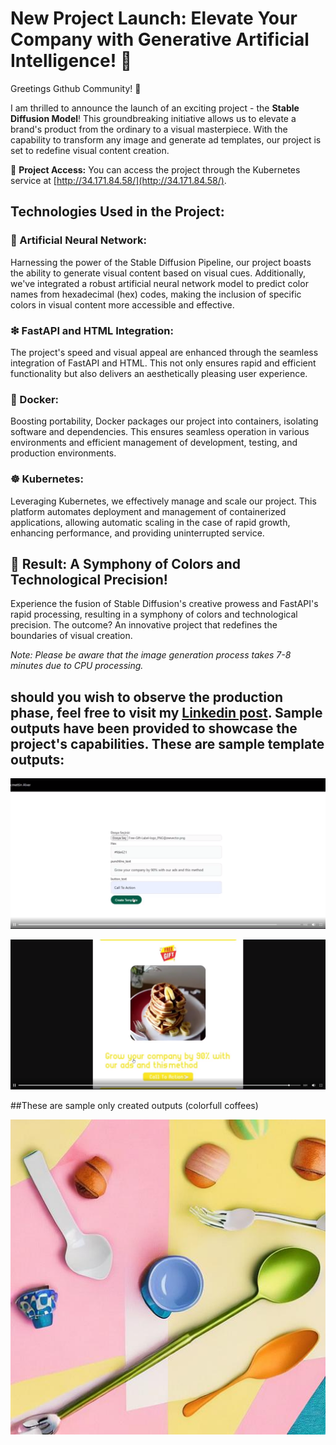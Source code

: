 # New Project Launch: Elevate Your Company with Generative Artificial Intelligence! 🌟

Greetings Gıthub Community! 👋

I am thrilled to announce the launch of an exciting project - the **Stable Diffusion Model**! This groundbreaking initiative allows us to elevate a brand's product from the ordinary to a visual masterpiece. With the capability to transform any image and generate ad templates, our project is set to redefine visual content creation.

🚀 **Project Access:**
You can access the project through the Kubernetes service at [http://34.171.84.58/](http://34.171.84.58/).

## Technologies Used in the Project:

### 🧠 Artificial Neural Network:
Harnessing the power of the Stable Diffusion Pipeline, our project boasts the ability to generate visual content based on visual cues. Additionally, we've integrated a robust artificial neural network model to predict color names from hexadecimal (hex) codes, making the inclusion of specific colors in visual content more accessible and effective.

### ❇ FastAPI and HTML Integration:
The project's speed and visual appeal are enhanced through the seamless integration of FastAPI and HTML. This not only ensures rapid and efficient functionality but also delivers an aesthetically pleasing user experience.

### 🐳 Docker:
Boosting portability, Docker packages our project into containers, isolating software and dependencies. This ensures seamless operation in various environments and efficient management of development, testing, and production environments.

### ☸ Kubernetes:
Leveraging Kubernetes, we effectively manage and scale our project. This platform automates deployment and management of containerized applications, allowing automatic scaling in the case of rapid growth, enhancing performance, and providing uninterrupted service.

## 🌟 Result: A Symphony of Colors and Technological Precision!
Experience the fusion of Stable Diffusion's creative prowess and FastAPI's rapid processing, resulting in a symphony of colors and technological precision. The outcome? An innovative project that redefines the boundaries of visual creation.

*Note: Please be aware that the image generation process takes 7-8 minutes due to CPU processing.*

## should you wish to observe the production phase, feel free to visit my [Linkedin post](https://www.linkedin.com/feed/update/urn:li:activity:7138486376022405121/). Sample outputs have been provided to showcase the project's capabilities. These are sample template outputs:

![process1](https://github.com/necmettinalver/create-ad-template-with-ai/blob/main/app/outputs/Images4readme/st3.png)

![outout1](https://github.com/necmettinalver/create-ad-template-with-ai/blob/main/app/outputs/Images4readme/st4.png)

##These are sample only created outputs (colorfull coffees)

![outout1](https://github.com/necmettinalver/create-ad-template-with-ai/blob/main/app/outputs/Images4readme/image_created.jpg)

